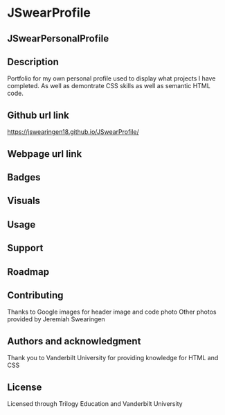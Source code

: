 # JSwearProfile

## JSwearPersonalProfile

## Description
Portfolio for my own personal profile used to display what projects I have completed. As well as demontrate CSS skills as well as semantic HTML code. 

## Github url link
 https://jswearingen18.github.io/JSwearProfile/
## Webpage url link

## Badges

## Visuals

## Usage

## Support

## Roadmap

## Contributing
Thanks to Google images for header image and code photo
Other photos provided by Jeremiah Swearingen 

## Authors and acknowledgment
Thank you to Vanderbilt University for providing knowledge for HTML and CSS

## License
Licensed through Trilogy Education and Vanderbilt University